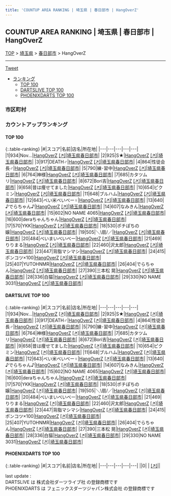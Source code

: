 ```yaml
---
title: 'COUNTUP AREA RANKING | 埼玉県 | 春日部市 | HangOverZ'
---
```

## COUNTUP AREA RANKING | 埼玉県 | 春日部市 | HangOverZ

[TOP](/darts/rank/) > [埼玉県](/darts/rank/埼玉県/) > [春日部市](/darts/rank/埼玉県/春日部市/) > HangOverZ

___

<a href="https://twitter.com/share?ref_src=twsrc%5Etfw" data-text="COUNTUP AREA RANKING | 埼玉県春日部市HangOverZ" class="twitter-share-button" data-hashtags="DARTSLIVE,PHOENIXDARTS,darts,ダーツ" data-show-count="false">Tweet</a>

* [ランキング](#カウントアップランキング)
    * [TOP 100](#top-100)
    * [DARTSLIVE TOP 100](#dartslive-top-100)
    * [PHOENIXDARTS TOP 100](#phoenixdarts-top-100)

### 市区町村

<ul>

</ul>

### カウントアップランキング

#### TOP 100



{:.table-ranking}
|#|スコア|名前|店名|所在地|
|---|---|---|---|---|
|1|934|<span class="rank-name-dl">Nov...</span>|<a href="/darts/rank/shops/0e1bafb1df6eb7bb0d9b047a20a7ba1e.html">HangOverZ</a> <a href="https://search.dartslive.com/jp/shop/0e1bafb1df6eb7bb0d9b047a20a7ba1e">[↗]</a>|<a href="/darts/rank/埼玉県/春日部市">埼玉県春日部市</a>|
|2|925|<span class="rank-name-dl">S★</span>|<a href="/darts/rank/shops/0e1bafb1df6eb7bb0d9b047a20a7ba1e.html">HangOverZ</a> <a href="https://search.dartslive.com/jp/shop/0e1bafb1df6eb7bb0d9b047a20a7ba1e">[↗]</a>|<a href="/darts/rank/埼玉県/春日部市">埼玉県春日部市</a>|
|3|917|<span class="rank-name-dl">DEATH♂</span>|<a href="/darts/rank/shops/0e1bafb1df6eb7bb0d9b047a20a7ba1e.html">HangOverZ</a> <a href="https://search.dartslive.com/jp/shop/0e1bafb1df6eb7bb0d9b047a20a7ba1e">[↗]</a>|<a href="/darts/rank/埼玉県/春日部市">埼玉県春日部市</a>|
|4|864|<span class="rank-name-dl">性徒会長♂</span>|<a href="/darts/rank/shops/0e1bafb1df6eb7bb0d9b047a20a7ba1e.html">HangOverZ</a> <a href="https://search.dartslive.com/jp/shop/0e1bafb1df6eb7bb0d9b047a20a7ba1e">[↗]</a>|<a href="/darts/rank/埼玉県/春日部市">埼玉県春日部市</a>|
|5|790|<span class="rank-name-dl">練･習中</span>|<a href="/darts/rank/shops/0e1bafb1df6eb7bb0d9b047a20a7ba1e.html">HangOverZ</a> <a href="https://search.dartslive.com/jp/shop/0e1bafb1df6eb7bb0d9b047a20a7ba1e">[↗]</a>|<a href="/darts/rank/埼玉県/春日部市">埼玉県春日部市</a>|
|6|764|<span class="rank-name-dl">神様</span>|<a href="/darts/rank/shops/0e1bafb1df6eb7bb0d9b047a20a7ba1e.html">HangOverZ</a> <a href="https://search.dartslive.com/jp/shop/0e1bafb1df6eb7bb0d9b047a20a7ba1e">[↗]</a>|<a href="/darts/rank/埼玉県/春日部市">埼玉県春日部市</a>|
|7|685|<span class="rank-name-dl">カタツムリ</span>|<a href="/darts/rank/shops/0e1bafb1df6eb7bb0d9b047a20a7ba1e.html">HangOverZ</a> <a href="https://search.dartslive.com/jp/shop/0e1bafb1df6eb7bb0d9b047a20a7ba1e">[↗]</a>|<a href="/darts/rank/埼玉県/春日部市">埼玉県春日部市</a>|
|8|672|<span class="rank-name-dl">Bori吉</span>|<a href="/darts/rank/shops/0e1bafb1df6eb7bb0d9b047a20a7ba1e.html">HangOverZ</a> <a href="https://search.dartslive.com/jp/shop/0e1bafb1df6eb7bb0d9b047a20a7ba1e">[↗]</a>|<a href="/darts/rank/埼玉県/春日部市">埼玉県春日部市</a>|
|9|658|<span class="rank-name-dl">昔は痩せてました</span>|<a href="/darts/rank/shops/0e1bafb1df6eb7bb0d9b047a20a7ba1e.html">HangOverZ</a> <a href="https://search.dartslive.com/jp/shop/0e1bafb1df6eb7bb0d9b047a20a7ba1e">[↗]</a>|<a href="/darts/rank/埼玉県/春日部市">埼玉県春日部市</a>|
|10|654|<span class="rank-name-dl">ピクミン</span>|<a href="/darts/rank/shops/0e1bafb1df6eb7bb0d9b047a20a7ba1e.html">HangOverZ</a> <a href="https://search.dartslive.com/jp/shop/0e1bafb1df6eb7bb0d9b047a20a7ba1e">[↗]</a>|<a href="/darts/rank/埼玉県/春日部市">埼玉県春日部市</a>|
|11|648|<span class="rank-name-dl">ブルハム</span>|<a href="/darts/rank/shops/0e1bafb1df6eb7bb0d9b047a20a7ba1e.html">HangOverZ</a> <a href="https://search.dartslive.com/jp/shop/0e1bafb1df6eb7bb0d9b047a20a7ba1e">[↗]</a>|<a href="/darts/rank/埼玉県/春日部市">埼玉県春日部市</a>|
|12|643|<span class="rank-name-dl">べい米べいべー♀</span>|<a href="/darts/rank/shops/0e1bafb1df6eb7bb0d9b047a20a7ba1e.html">HangOverZ</a> <a href="https://search.dartslive.com/jp/shop/0e1bafb1df6eb7bb0d9b047a20a7ba1e">[↗]</a>|<a href="/darts/rank/埼玉県/春日部市">埼玉県春日部市</a>|
|13|640|<span class="rank-name-dl">♪でらちゃん♪</span>|<a href="/darts/rank/shops/0e1bafb1df6eb7bb0d9b047a20a7ba1e.html">HangOverZ</a> <a href="https://search.dartslive.com/jp/shop/0e1bafb1df6eb7bb0d9b047a20a7ba1e">[↗]</a>|<a href="/darts/rank/埼玉県/春日部市">埼玉県春日部市</a>|
|14|607|<span class="rank-name-dl">なみきん</span>|<a href="/darts/rank/shops/0e1bafb1df6eb7bb0d9b047a20a7ba1e.html">HangOverZ</a> <a href="https://search.dartslive.com/jp/shop/0e1bafb1df6eb7bb0d9b047a20a7ba1e">[↗]</a>|<a href="/darts/rank/埼玉県/春日部市">埼玉県春日部市</a>|
|15|602|<span class="rank-name-dl">NO NAME 4065</span>|<a href="/darts/rank/shops/0e1bafb1df6eb7bb0d9b047a20a7ba1e.html">HangOverZ</a> <a href="https://search.dartslive.com/jp/shop/0e1bafb1df6eb7bb0d9b047a20a7ba1e">[↗]</a>|<a href="/darts/rank/埼玉県/春日部市">埼玉県春日部市</a>|
|16|600|<span class="rank-name-dl">deraちゃんちゃん</span>|<a href="/darts/rank/shops/0e1bafb1df6eb7bb0d9b047a20a7ba1e.html">HangOverZ</a> <a href="https://search.dartslive.com/jp/shop/0e1bafb1df6eb7bb0d9b047a20a7ba1e">[↗]</a>|<a href="/darts/rank/埼玉県/春日部市">埼玉県春日部市</a>|
|17|570|<span class="rank-name-dl">YKK</span>|<a href="/darts/rank/shops/0e1bafb1df6eb7bb0d9b047a20a7ba1e.html">HangOverZ</a> <a href="https://search.dartslive.com/jp/shop/0e1bafb1df6eb7bb0d9b047a20a7ba1e">[↗]</a>|<a href="/darts/rank/埼玉県/春日部市">埼玉県春日部市</a>|
|18|530|<span class="rank-name-dl">ポチぽちの嬢</span>|<a href="/darts/rank/shops/0e1bafb1df6eb7bb0d9b047a20a7ba1e.html">HangOverZ</a> <a href="https://search.dartslive.com/jp/shop/0e1bafb1df6eb7bb0d9b047a20a7ba1e">[↗]</a>|<a href="/darts/rank/埼玉県/春日部市">埼玉県春日部市</a>|
|19|505|<span class="rank-name-dl">＼\扇/／</span>|<a href="/darts/rank/shops/0e1bafb1df6eb7bb0d9b047a20a7ba1e.html">HangOverZ</a> <a href="https://search.dartslive.com/jp/shop/0e1bafb1df6eb7bb0d9b047a20a7ba1e">[↗]</a>|<a href="/darts/rank/埼玉県/春日部市">埼玉県春日部市</a>|
|20|484|<span class="rank-name-dl">べいまいべいべー</span>|<a href="/darts/rank/shops/0e1bafb1df6eb7bb0d9b047a20a7ba1e.html">HangOverZ</a> <a href="https://search.dartslive.com/jp/shop/0e1bafb1df6eb7bb0d9b047a20a7ba1e">[↗]</a>|<a href="/darts/rank/埼玉県/春日部市">埼玉県春日部市</a>|
|21|469|<span class="rank-name-dl">りりまる</span>|<a href="/darts/rank/shops/0e1bafb1df6eb7bb0d9b047a20a7ba1e.html">HangOverZ</a> <a href="https://search.dartslive.com/jp/shop/0e1bafb1df6eb7bb0d9b047a20a7ba1e">[↗]</a>|<a href="/darts/rank/埼玉県/春日部市">埼玉県春日部市</a>|
|22|460|<span class="rank-name-dl">沢太郎</span>|<a href="/darts/rank/shops/0e1bafb1df6eb7bb0d9b047a20a7ba1e.html">HangOverZ</a> <a href="https://search.dartslive.com/jp/shop/0e1bafb1df6eb7bb0d9b047a20a7ba1e">[↗]</a>|<a href="/darts/rank/埼玉県/春日部市">埼玉県春日部市</a>|
|23|447|<span class="rank-name-dl">背脂マシマシ</span>|<a href="/darts/rank/shops/0e1bafb1df6eb7bb0d9b047a20a7ba1e.html">HangOverZ</a> <a href="https://search.dartslive.com/jp/shop/0e1bafb1df6eb7bb0d9b047a20a7ba1e">[↗]</a>|<a href="/darts/rank/埼玉県/春日部市">埼玉県春日部市</a>|
|24|415|<span class="rank-name-dl">ポンコツ×100</span>|<a href="/darts/rank/shops/0e1bafb1df6eb7bb0d9b047a20a7ba1e.html">HangOverZ</a> <a href="https://search.dartslive.com/jp/shop/0e1bafb1df6eb7bb0d9b047a20a7ba1e">[↗]</a>|<a href="/darts/rank/埼玉県/春日部市">埼玉県春日部市</a>|
|25|407|<span class="rank-name-dl">YUTOHNMR</span>|<a href="/darts/rank/shops/0e1bafb1df6eb7bb0d9b047a20a7ba1e.html">HangOverZ</a> <a href="https://search.dartslive.com/jp/shop/0e1bafb1df6eb7bb0d9b047a20a7ba1e">[↗]</a>|<a href="/darts/rank/埼玉県/春日部市">埼玉県春日部市</a>|
|26|404|<span class="rank-name-dl">でらちゃん</span>|<a href="/darts/rank/shops/0e1bafb1df6eb7bb0d9b047a20a7ba1e.html">HangOverZ</a> <a href="https://search.dartslive.com/jp/shop/0e1bafb1df6eb7bb0d9b047a20a7ba1e">[↗]</a>|<a href="/darts/rank/埼玉県/春日部市">埼玉県春日部市</a>|
|27|390|<span class="rank-name-dl">三本松 晃</span>|<a href="/darts/rank/shops/0e1bafb1df6eb7bb0d9b047a20a7ba1e.html">HangOverZ</a> <a href="https://search.dartslive.com/jp/shop/0e1bafb1df6eb7bb0d9b047a20a7ba1e">[↗]</a>|<a href="/darts/rank/埼玉県/春日部市">埼玉県春日部市</a>|
|28|336|<span class="rank-name-dl">白猫</span>|<a href="/darts/rank/shops/0e1bafb1df6eb7bb0d9b047a20a7ba1e.html">HangOverZ</a> <a href="https://search.dartslive.com/jp/shop/0e1bafb1df6eb7bb0d9b047a20a7ba1e">[↗]</a>|<a href="/darts/rank/埼玉県/春日部市">埼玉県春日部市</a>|
|29|330|<span class="rank-name-dl">NO NAME 3031</span>|<a href="/darts/rank/shops/0e1bafb1df6eb7bb0d9b047a20a7ba1e.html">HangOverZ</a> <a href="https://search.dartslive.com/jp/shop/0e1bafb1df6eb7bb0d9b047a20a7ba1e">[↗]</a>|<a href="/darts/rank/埼玉県/春日部市">埼玉県春日部市</a>|


#### DARTSLIVE TOP 100



{:.table-ranking}
|#|スコア|名前|店名|所在地|
|---|---|---|---|---|
|1|934|<span class="rank-name-dl">Nov...</span>|<a href="/darts/rank/shops/0e1bafb1df6eb7bb0d9b047a20a7ba1e.html">HangOverZ</a> <a href="https://search.dartslive.com/jp/shop/0e1bafb1df6eb7bb0d9b047a20a7ba1e">[↗]</a>|<a href="/darts/rank/埼玉県/春日部市">埼玉県春日部市</a>|
|2|925|<span class="rank-name-dl">S★</span>|<a href="/darts/rank/shops/0e1bafb1df6eb7bb0d9b047a20a7ba1e.html">HangOverZ</a> <a href="https://search.dartslive.com/jp/shop/0e1bafb1df6eb7bb0d9b047a20a7ba1e">[↗]</a>|<a href="/darts/rank/埼玉県/春日部市">埼玉県春日部市</a>|
|3|917|<span class="rank-name-dl">DEATH♂</span>|<a href="/darts/rank/shops/0e1bafb1df6eb7bb0d9b047a20a7ba1e.html">HangOverZ</a> <a href="https://search.dartslive.com/jp/shop/0e1bafb1df6eb7bb0d9b047a20a7ba1e">[↗]</a>|<a href="/darts/rank/埼玉県/春日部市">埼玉県春日部市</a>|
|4|864|<span class="rank-name-dl">性徒会長♂</span>|<a href="/darts/rank/shops/0e1bafb1df6eb7bb0d9b047a20a7ba1e.html">HangOverZ</a> <a href="https://search.dartslive.com/jp/shop/0e1bafb1df6eb7bb0d9b047a20a7ba1e">[↗]</a>|<a href="/darts/rank/埼玉県/春日部市">埼玉県春日部市</a>|
|5|790|<span class="rank-name-dl">練･習中</span>|<a href="/darts/rank/shops/0e1bafb1df6eb7bb0d9b047a20a7ba1e.html">HangOverZ</a> <a href="https://search.dartslive.com/jp/shop/0e1bafb1df6eb7bb0d9b047a20a7ba1e">[↗]</a>|<a href="/darts/rank/埼玉県/春日部市">埼玉県春日部市</a>|
|6|764|<span class="rank-name-dl">神様</span>|<a href="/darts/rank/shops/0e1bafb1df6eb7bb0d9b047a20a7ba1e.html">HangOverZ</a> <a href="https://search.dartslive.com/jp/shop/0e1bafb1df6eb7bb0d9b047a20a7ba1e">[↗]</a>|<a href="/darts/rank/埼玉県/春日部市">埼玉県春日部市</a>|
|7|685|<span class="rank-name-dl">カタツムリ</span>|<a href="/darts/rank/shops/0e1bafb1df6eb7bb0d9b047a20a7ba1e.html">HangOverZ</a> <a href="https://search.dartslive.com/jp/shop/0e1bafb1df6eb7bb0d9b047a20a7ba1e">[↗]</a>|<a href="/darts/rank/埼玉県/春日部市">埼玉県春日部市</a>|
|8|672|<span class="rank-name-dl">Bori吉</span>|<a href="/darts/rank/shops/0e1bafb1df6eb7bb0d9b047a20a7ba1e.html">HangOverZ</a> <a href="https://search.dartslive.com/jp/shop/0e1bafb1df6eb7bb0d9b047a20a7ba1e">[↗]</a>|<a href="/darts/rank/埼玉県/春日部市">埼玉県春日部市</a>|
|9|658|<span class="rank-name-dl">昔は痩せてました</span>|<a href="/darts/rank/shops/0e1bafb1df6eb7bb0d9b047a20a7ba1e.html">HangOverZ</a> <a href="https://search.dartslive.com/jp/shop/0e1bafb1df6eb7bb0d9b047a20a7ba1e">[↗]</a>|<a href="/darts/rank/埼玉県/春日部市">埼玉県春日部市</a>|
|10|654|<span class="rank-name-dl">ピクミン</span>|<a href="/darts/rank/shops/0e1bafb1df6eb7bb0d9b047a20a7ba1e.html">HangOverZ</a> <a href="https://search.dartslive.com/jp/shop/0e1bafb1df6eb7bb0d9b047a20a7ba1e">[↗]</a>|<a href="/darts/rank/埼玉県/春日部市">埼玉県春日部市</a>|
|11|648|<span class="rank-name-dl">ブルハム</span>|<a href="/darts/rank/shops/0e1bafb1df6eb7bb0d9b047a20a7ba1e.html">HangOverZ</a> <a href="https://search.dartslive.com/jp/shop/0e1bafb1df6eb7bb0d9b047a20a7ba1e">[↗]</a>|<a href="/darts/rank/埼玉県/春日部市">埼玉県春日部市</a>|
|12|643|<span class="rank-name-dl">べい米べいべー♀</span>|<a href="/darts/rank/shops/0e1bafb1df6eb7bb0d9b047a20a7ba1e.html">HangOverZ</a> <a href="https://search.dartslive.com/jp/shop/0e1bafb1df6eb7bb0d9b047a20a7ba1e">[↗]</a>|<a href="/darts/rank/埼玉県/春日部市">埼玉県春日部市</a>|
|13|640|<span class="rank-name-dl">♪でらちゃん♪</span>|<a href="/darts/rank/shops/0e1bafb1df6eb7bb0d9b047a20a7ba1e.html">HangOverZ</a> <a href="https://search.dartslive.com/jp/shop/0e1bafb1df6eb7bb0d9b047a20a7ba1e">[↗]</a>|<a href="/darts/rank/埼玉県/春日部市">埼玉県春日部市</a>|
|14|607|<span class="rank-name-dl">なみきん</span>|<a href="/darts/rank/shops/0e1bafb1df6eb7bb0d9b047a20a7ba1e.html">HangOverZ</a> <a href="https://search.dartslive.com/jp/shop/0e1bafb1df6eb7bb0d9b047a20a7ba1e">[↗]</a>|<a href="/darts/rank/埼玉県/春日部市">埼玉県春日部市</a>|
|15|602|<span class="rank-name-dl">NO NAME 4065</span>|<a href="/darts/rank/shops/0e1bafb1df6eb7bb0d9b047a20a7ba1e.html">HangOverZ</a> <a href="https://search.dartslive.com/jp/shop/0e1bafb1df6eb7bb0d9b047a20a7ba1e">[↗]</a>|<a href="/darts/rank/埼玉県/春日部市">埼玉県春日部市</a>|
|16|600|<span class="rank-name-dl">deraちゃんちゃん</span>|<a href="/darts/rank/shops/0e1bafb1df6eb7bb0d9b047a20a7ba1e.html">HangOverZ</a> <a href="https://search.dartslive.com/jp/shop/0e1bafb1df6eb7bb0d9b047a20a7ba1e">[↗]</a>|<a href="/darts/rank/埼玉県/春日部市">埼玉県春日部市</a>|
|17|570|<span class="rank-name-dl">YKK</span>|<a href="/darts/rank/shops/0e1bafb1df6eb7bb0d9b047a20a7ba1e.html">HangOverZ</a> <a href="https://search.dartslive.com/jp/shop/0e1bafb1df6eb7bb0d9b047a20a7ba1e">[↗]</a>|<a href="/darts/rank/埼玉県/春日部市">埼玉県春日部市</a>|
|18|530|<span class="rank-name-dl">ポチぽちの嬢</span>|<a href="/darts/rank/shops/0e1bafb1df6eb7bb0d9b047a20a7ba1e.html">HangOverZ</a> <a href="https://search.dartslive.com/jp/shop/0e1bafb1df6eb7bb0d9b047a20a7ba1e">[↗]</a>|<a href="/darts/rank/埼玉県/春日部市">埼玉県春日部市</a>|
|19|505|<span class="rank-name-dl">＼\扇/／</span>|<a href="/darts/rank/shops/0e1bafb1df6eb7bb0d9b047a20a7ba1e.html">HangOverZ</a> <a href="https://search.dartslive.com/jp/shop/0e1bafb1df6eb7bb0d9b047a20a7ba1e">[↗]</a>|<a href="/darts/rank/埼玉県/春日部市">埼玉県春日部市</a>|
|20|484|<span class="rank-name-dl">べいまいべいべー</span>|<a href="/darts/rank/shops/0e1bafb1df6eb7bb0d9b047a20a7ba1e.html">HangOverZ</a> <a href="https://search.dartslive.com/jp/shop/0e1bafb1df6eb7bb0d9b047a20a7ba1e">[↗]</a>|<a href="/darts/rank/埼玉県/春日部市">埼玉県春日部市</a>|
|21|469|<span class="rank-name-dl">りりまる</span>|<a href="/darts/rank/shops/0e1bafb1df6eb7bb0d9b047a20a7ba1e.html">HangOverZ</a> <a href="https://search.dartslive.com/jp/shop/0e1bafb1df6eb7bb0d9b047a20a7ba1e">[↗]</a>|<a href="/darts/rank/埼玉県/春日部市">埼玉県春日部市</a>|
|22|460|<span class="rank-name-dl">沢太郎</span>|<a href="/darts/rank/shops/0e1bafb1df6eb7bb0d9b047a20a7ba1e.html">HangOverZ</a> <a href="https://search.dartslive.com/jp/shop/0e1bafb1df6eb7bb0d9b047a20a7ba1e">[↗]</a>|<a href="/darts/rank/埼玉県/春日部市">埼玉県春日部市</a>|
|23|447|<span class="rank-name-dl">背脂マシマシ</span>|<a href="/darts/rank/shops/0e1bafb1df6eb7bb0d9b047a20a7ba1e.html">HangOverZ</a> <a href="https://search.dartslive.com/jp/shop/0e1bafb1df6eb7bb0d9b047a20a7ba1e">[↗]</a>|<a href="/darts/rank/埼玉県/春日部市">埼玉県春日部市</a>|
|24|415|<span class="rank-name-dl">ポンコツ×100</span>|<a href="/darts/rank/shops/0e1bafb1df6eb7bb0d9b047a20a7ba1e.html">HangOverZ</a> <a href="https://search.dartslive.com/jp/shop/0e1bafb1df6eb7bb0d9b047a20a7ba1e">[↗]</a>|<a href="/darts/rank/埼玉県/春日部市">埼玉県春日部市</a>|
|25|407|<span class="rank-name-dl">YUTOHNMR</span>|<a href="/darts/rank/shops/0e1bafb1df6eb7bb0d9b047a20a7ba1e.html">HangOverZ</a> <a href="https://search.dartslive.com/jp/shop/0e1bafb1df6eb7bb0d9b047a20a7ba1e">[↗]</a>|<a href="/darts/rank/埼玉県/春日部市">埼玉県春日部市</a>|
|26|404|<span class="rank-name-dl">でらちゃん</span>|<a href="/darts/rank/shops/0e1bafb1df6eb7bb0d9b047a20a7ba1e.html">HangOverZ</a> <a href="https://search.dartslive.com/jp/shop/0e1bafb1df6eb7bb0d9b047a20a7ba1e">[↗]</a>|<a href="/darts/rank/埼玉県/春日部市">埼玉県春日部市</a>|
|27|390|<span class="rank-name-dl">三本松 晃</span>|<a href="/darts/rank/shops/0e1bafb1df6eb7bb0d9b047a20a7ba1e.html">HangOverZ</a> <a href="https://search.dartslive.com/jp/shop/0e1bafb1df6eb7bb0d9b047a20a7ba1e">[↗]</a>|<a href="/darts/rank/埼玉県/春日部市">埼玉県春日部市</a>|
|28|336|<span class="rank-name-dl">白猫</span>|<a href="/darts/rank/shops/0e1bafb1df6eb7bb0d9b047a20a7ba1e.html">HangOverZ</a> <a href="https://search.dartslive.com/jp/shop/0e1bafb1df6eb7bb0d9b047a20a7ba1e">[↗]</a>|<a href="/darts/rank/埼玉県/春日部市">埼玉県春日部市</a>|
|29|330|<span class="rank-name-dl">NO NAME 3031</span>|<a href="/darts/rank/shops/0e1bafb1df6eb7bb0d9b047a20a7ba1e.html">HangOverZ</a> <a href="https://search.dartslive.com/jp/shop/0e1bafb1df6eb7bb0d9b047a20a7ba1e">[↗]</a>|<a href="/darts/rank/埼玉県/春日部市">埼玉県春日部市</a>|


#### PHOENIXDARTS TOP 100



{:.table-ranking}
|#|スコア|名前|店名|所在地|
|---|---|---|---|---|
||0|<span class="rank-name-dl"> </span>|<a href="/darts/rank/shops/.html"></a> <a href="">[↗]</a>|<a href="/darts/rank//"></a>|


<div class="footer border-top border-gray-light mt-5 pt-3 text-right text-gray">
    last update : <span style="font-weight: italic" id="foot_last_modified"></span><br />
    DARTSLIVE は 株式会社ダーツライブ社 の登録商標です<br />
    PHOENIXDARTS は フェニックスダーツジャパン株式会社 の登録商標です<br />
</div>

<script src="https://cdnjs.cloudflare.com/ajax/libs/jquery.tablesorter/2.31.3/js/jquery.tablesorter.min.js" integrity="sha512-qzgd5cYSZcosqpzpn7zF2ZId8f/8CHmFKZ8j7mU4OUXTNRd5g+ZHBPsgKEwoqxCtdQvExE5LprwwPAgoicguNg==" crossorigin="anonymous" referrerpolicy="no-referrer"></script>
<link rel="stylesheet" href="https://cdnjs.cloudflare.com/ajax/libs/jquery.tablesorter/2.31.3/css/theme.default.min.css" integrity="sha512-wghhOJkjQX0Lh3NSWvNKeZ0ZpNn+SPVXX1Qyc9OCaogADktxrBiBdKGDoqVUOyhStvMBmJQ8ZdMHiR3wuEq8+w==" crossorigin="anonymous" referrerpolicy="no-referrer" />
<script>
$(function() {
    $(".table-ranking").tablesorter({sortList:[[0, 0]]});
    $("#foot_last_modified").text(formatDate(new Date(document.lastModified), 'yyyy-MM-dd HH:mm:ss'));
});
</script>

<script async src="https://platform.twitter.com/widgets.js" charset="utf-8"></script>